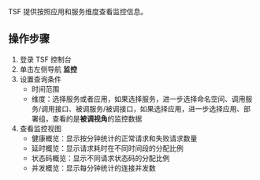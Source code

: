 TSF 提供按照应用和服务维度查看监控信息。

## 操作步骤

1. 登录 TSF 控制台
2. 单击左侧导航 **监控**
3. 设置查询条件
   - 时间范围
   - 维度：选择服务或者应用，如果选择服务，进一步选择命名空间、调用服务/调用接口、被调服务/被调接口，如果选择应用，进一步选择应用、部署组，查看的是**被调视角**的监控数据
4. 查看监控视图
   - 健康概览：显示按分钟统计的正常请求和失败请求数量
   - 延时概览：显示请求耗时在不同时间段的分配比例
   - 状态码概览：显示不同请求状态码的分配比例
   - 并发概览：显示每分钟统计的连接并发数
